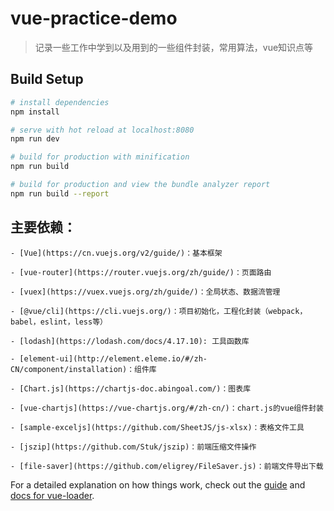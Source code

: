 # vue-practice-demo

> 记录一些工作中学到以及用到的一些组件封装，常用算法，vue知识点等

## Build Setup

``` bash
# install dependencies
npm install

# serve with hot reload at localhost:8080
npm run dev

# build for production with minification
npm run build

# build for production and view the bundle analyzer report
npm run build --report
```

## 主要依赖：

``` 
- [Vue](https://cn.vuejs.org/v2/guide/)：基本框架

- [vue-router](https://router.vuejs.org/zh/guide/)：页面路由

- [vuex](https://vuex.vuejs.org/zh/guide/)：全局状态、数据流管理

- [@vue/cli](https://cli.vuejs.org/)：项目初始化，工程化封装（webpack，babel，eslint，less等）

- [lodash](https://lodash.com/docs/4.17.10): 工具函数库

- [element-ui](http://element.eleme.io/#/zh-CN/component/installation)：组件库

- [Chart.js](https://chartjs-doc.abingoal.com/)：图表库

- [vue-chartjs](https://vue-chartjs.org/#/zh-cn/)：chart.js的vue组件封装

- [sample-exceljs](https://github.com/SheetJS/js-xlsx)：表格文件工具

- [jszip](https://github.com/Stuk/jszip)：前端压缩文件操作

- [file-saver](https://github.com/eligrey/FileSaver.js)：前端文件导出下载

```
For a detailed explanation on how things work, check out the [guide](http://vuejs-templates.github.io/webpack/) and [docs for vue-loader](http://vuejs.github.io/vue-loader).
